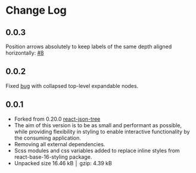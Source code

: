 # Change Log

## 0.0.3
Position arrows absolutely to keep labels of the same depth aligned horizontally: [#8](https://github.com/gtk-grafana/react-json-tree/issues/8)

## 0.0.2

Fixed [bug](https://github.com/gtk-grafana/react-json-tree/issues/6) with collapsed top-level expandable nodes.

## 0.0.1

- Forked from 0.20.0 [react-json-tree](https://github.com/reduxjs/redux-devtools/tree/main/packages/react-json-tree)
- The aim of this version is to be as small and performant as possible, while providing flexibility in styling to enable interactive functionality by the consuming application.
- Removing all external dependencies.
- Scss modules and css variables added to replace inline styles from react-base-16-styling package.
- Unpacked size 16.46 kB │ gzip: 4.39 kB
